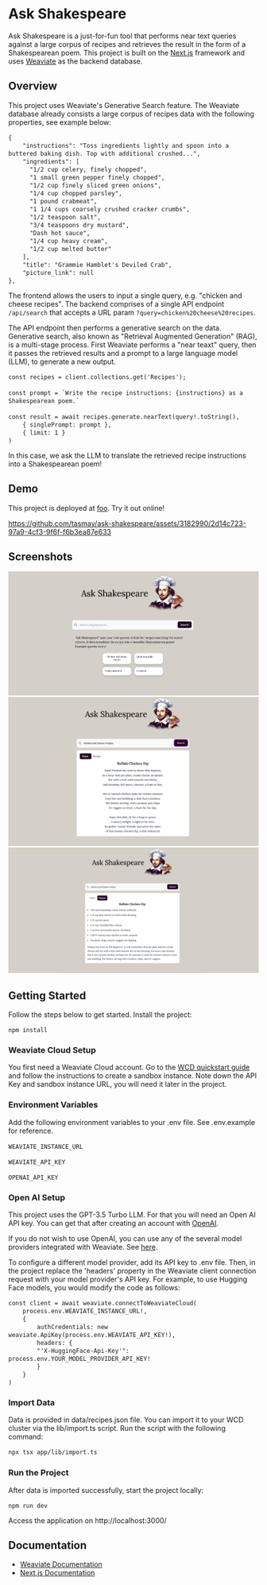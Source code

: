 
# Ask Shakespeare

Ask Shakespeare is a just-for-fun tool that performs near text queries against a large corpus of recipes and retrieves the result in the form of a Shakespearean poem. This project is built on the [Next.js](https://nextjs.org/) framework and uses [Weaviate](https://weaviate.io/) as the backend database.

## Overview

This project uses Weaviate's Generative Search feature. The Weaviate database already consists a large corpus of recipes data with the following properties, see example below:

```
{
    "instructions": "Toss ingredients lightly and spoon into a buttered baking dish. Top with additional crushed...",
    "ingredients": [
      "1/2 cup celery, finely chopped",
      "1 small green pepper finely chopped",
      "1/2 cup finely sliced green onions",
      "1/4 cup chopped parsley",
      "1 pound crabmeat",
      "1 1/4 cups coarsely crushed cracker crumbs",
      "1/2 teaspoon salt",
      "3/4 teaspoons dry mustard",
      "Dash hot sauce",
      "1/4 cup heavy cream",
      "1/2 cup melted butter"
    ],
    "title": "Grammie Hamblet's Deviled Crab",
    "picture_link": null
},
```

The frontend allows the users to input a single query, e.g. "chicken and cheese recipes". The backend comprises of a single API endpoint `/api/search` that accepts a URL param `?query=chicken%20cheese%20recipes`.

The API endpoint then performs a generative search on the data. Generative search, also known as "Retrieval Augmented Generation" (RAG), is a multi-stage process. First Weaviate performs a "near teaxt" query, then it passes the retrieved results and a prompt to a large language model (LLM), to generate a new output.

```
const recipes = client.collections.get('Recipes');

const prompt = `Write the recipe instructions: {instructions} as a Shakespearean poem.`
      
const result = await recipes.generate.nearText(query!.toString(),
    { singlePrompt: prompt },
    { limit: 1 }
)
```

In this case, we ask the LLM to translate the retrieved recipe instructions into a Shakespearean poem!

## Demo

This project is deployed at [foo](https://bar.vercel.app/). Try it out online!

https://github.com/tasmay/ask-shakespeare/assets/3182990/2d14c723-97a9-4cf3-9f6f-f6b3ea87e633

## Screenshots

![image](/img/landing-page.png)
![image](/img/search-results-1.png)
![image](/img/search-results-2.png)


## Getting Started

Follow the steps below to get started. Install the project:

```
npm install
```

### Weaviate Cloud Setup 

You first need a Weaviate Cloud account. Go to the [WCD quickstart guide](https://weaviate.io/developers/wcs/quickstart) and follow the instructions to create a sandbox instance. Note down the API Key and sandbox instance URL, you will need it later in the project.


### Environment Variables

Add the following environment variables to your .env file. See .env.example for reference.

`WEAVIATE_INSTANCE_URL`

`WEAVIATE_API_KEY`

`OPENAI_API_KEY`


### Open AI Setup

This project uses the GPT-3.5 Turbo LLM. For that you will need an Open AI API key. You can get that after creating an account with [OpenAI](https://platform.openai.com/). 

If you do not wish to use OpenAI, you can use any of the several model providers integrated with Weaviate. See [here](https://weaviate.io/developers/weaviate/model-providers).

To configure a different model provider, add its API key to .env file. Then, in the project replace the 'headers' property in the Weaviate client connection request with your model provider's API key. For example, to use Hugging Face models, you would modify the code as follows:

```
const client = await weaviate.connectToWeaviateCloud(
    process.env.WEAVIATE_INSTANCE_URL!,
    {
        authCredentials: new weaviate.ApiKey(process.env.WEAVIATE_API_KEY!),
        headers: {
        "'X-HuggingFace-Api-Key'": process.env.YOUR_MODEL_PROVIDER_API_KEY!
        }
    }
)
```

### Import Data

Data is provided in data/recipes.json file. You can import it to your WCD cluster via the lib/import.ts script. Run the script with the following command:

```bash
npx tsx app/lib/import.ts
```

### Run the Project

After data is imported successfully, start the project locally:

```
npm run dev
```

Access the application on http://localhost:3000/

## Documentation

- [Weaviate Documentation](https://weaviate.io/developers/weaviate)
- [Next.js Documentation](https://nextjs.org/docs)
